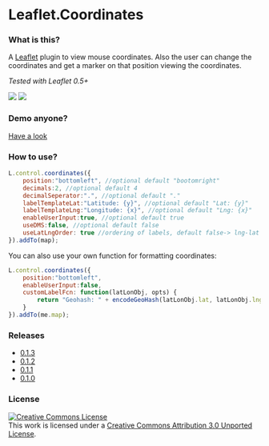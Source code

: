 Leaflet.Coordinates
===================

### What is this?
A [Leaflet](https://github.com/Leaflet/Leaflet) plugin to view mouse coordinates. Also the user can change the coordinates and get a marker on that position viewing the coordinates.

*Tested with Leaflet 0.5+*

<img src="http://mrmufflon.github.io/Leaflet.Coordinates/images/screen_1.png"/>

<img src="http://mrmufflon.github.io/Leaflet.Coordinates/images/screen_2.png"/>

### Demo anyone?
[Have a look](http://mrmufflon.github.io/Leaflet.Coordinates/examples/demo.html)

### How to use?
```javascript
L.control.coordinates({
	position:"bottomleft", //optional default "bootomright"
	decimals:2, //optional default 4
	decimalSeperator:".", //optional default "."
	labelTemplateLat:"Latitude: {y}", //optional default "Lat: {y}"
	labelTemplateLng:"Longitude: {x}", //optional default "Lng: {x}"
	enableUserInput:true, //optional default true
	useDMS:false, //optional default false
	useLatLngOrder: true //ordering of labels, default false-> lng-lat
}).addTo(map);
```

You can also use your own function for formatting coordinates:
```javascript
L.control.coordinates({
    position:"bottomleft",
    enableUserInput:false,
    customLabelFcn: function(latLonObj, opts) {
        return "Geohash: " + encodeGeoHash(latLonObj.lat, latLonObj.lng);
    }
}).addTo(me.map);
```

### Releases
- [0.1.3](https://github.com/MrMufflon/Leaflet.Coordinates/tree/0.1.3)
- [0.1.2](https://github.com/MrMufflon/Leaflet.Coordinates/tree/0.1.2)
- [0.1.1](https://github.com/MrMufflon/Leaflet.Coordinates/tree/0.1.1)
- [0.1.0](https://github.com/MrMufflon/Leaflet.Coordinates/tree/0.1.0)

### License 
<a rel="license" href="http://creativecommons.org/licenses/by/3.0/deed.en_US"><img alt="Creative Commons License" style="border-width:0" src="http://i.creativecommons.org/l/by/3.0/88x31.png" /></a><br />This work is licensed under a <a rel="license" href="http://creativecommons.org/licenses/by/3.0/deed.en_US">Creative Commons Attribution 3.0 Unported License</a>.
